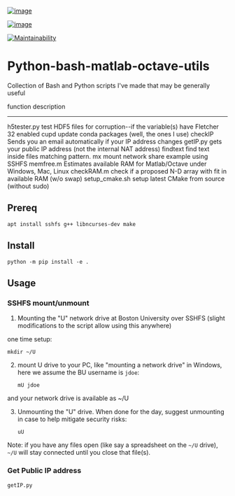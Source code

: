 [![image](https://travis-ci.org/scivision/pybashutils.svg?branch=master)](https://travis-ci.org/scivision/pybashutils)

[![image](https://coveralls.io/repos/github/scivision/pybashutils/badge.svg?branch=master)](https://coveralls.io/github/scivision/pybashutils?branch=master)

[![Maintainability](https://api.codeclimate.com/v1/badges/530575d7d1a47e7f3fa1/maintainability)](https://codeclimate.com/github/scivision/pybashutils/maintainability)

Python-bash-matlab-octave-utils
===============================

Collection of Bash and Python scripts I've made that may be generally
useful

  function          description
  ----------------- -----------------------------------------------------------------------------
  h5tester.py       test HDF5 files for corruption--if the variable(s) have Fletcher 32 enabled
  cupd              update conda packages (well, the ones I use)
  checkIP           Sends you an email automatically if your IP address changes
  getIP.py          gets your public IP address (not the internal NAT address)
  findtext          find text inside files matching pattern.
  mx                mount network share example using SSHFS
  memfree.m         Estimates available RAM for Matlab/Octave under Windows, Mac, Linux
  checkRAM.m        check if a proposed N-D array with fit in available RAM (w/o swap)
  setup\_cmake.sh   setup latest CMake from source (without sudo)

Prereq
------

    apt install sshfs g++ libncurses-dev make

Install
-------

    python -m pip install -e .

Usage
-----

### SSHFS mount/unmount

1.  Mounting the "U" network drive at Boston University over SSHFS
    (slight modifications to the script allow using this anywhere)

one time setup:

    mkdir ~/U

2.  mount U drive to your PC, like "mounting a network drive" in
    Windows, here we assume the BU username is `jdoe`:

        mU jdoe

and your network drive is available as \~/U

3.  Unmounting the "U" drive. When done for the day, suggest unmounting
    in case to help mitigate security risks:

        uU

Note: if you have any files open (like say a spreadsheet on the `~/U`
drive), `~/U` will stay connected until you close that file(s).

### Get Public IP address

    getIP.py
